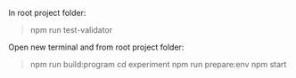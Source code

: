 In root project folder:
> npm run test-validator

Open new terminal and from root project folder:
> npm run build:program
> cd experiment
> npm run prepare:env
> npm start